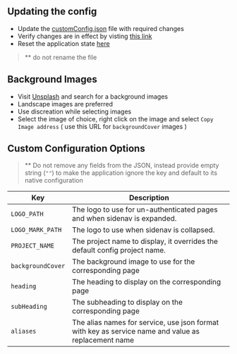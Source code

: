 ## Updating the config
- Update the [customConfig.json](https://github.com/AmorphicData/white-labelled/edit/main/configuration/customConfig.json) file with required changes
- Verify changes are in effect by visting [this link](https://raw.githubusercontent.com/AmorphicData/white-labelled/main/configuration/customConfig.json)
- Reset the application state [here](https://sandbox.amorphicdata.cloud/reset)

> ** do not rename the file

## Background Images
- Visit [Unsplash](https://unsplash.com/) and search for a background images
- Landscape images are preferred
- Use discreation while selecting images
- Select the image of choice, right click on the image and select `Copy Image address` ( use this URL for `backgroundCover` images )

## Custom Configuration Options

> ** Do not remove any fields from the JSON, instead provide empty string (`""`) to make the application ignore the key and default to its native configuration

| Key | Description |
| --- | --- |
| `LOGO_PATH` | The logo to use for un-authenticated pages and when sidenav is expanded. |
| `LOGO_MARK_PATH` | The logo to use when sidenav is collapsed. |
| `PROJECT_NAME` | The project name to display, it overrides the default config project name. |
| `backgroundCover` | The background image to use for the corresponding page |
| `heading` | The heading to display on the corresponding page |
| `subHeading` | The subheading to display on the corresponding page |
| `aliases` | The alias names for service, use json format with key as service name and value as replacement name |